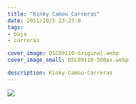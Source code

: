 ```yaml
---
title: "Kinky Camou Carreras"
date: 2011/10/5 23:27:0
tags: 
- baja
- carreras

cover_image: DSC09110-original.webp
cover_image_small: DSC09110-500px.webp

description: Kinky-Camou-Carreras
---
```



[![](DSC09110-800px.webp)](DSC09110-original.webp)
